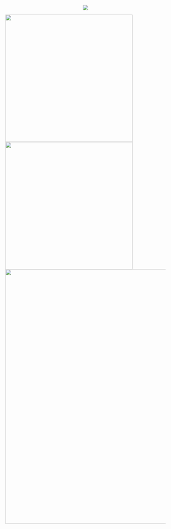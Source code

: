 <!-- https://github.com/kyechan99/capsule-render -->
<p align="center">
<img src="https://capsule-render.vercel.app/api?type=venom&height=300&color=gradient&text=Hi%20" />
</p>

<!-- https://github.com/kyechan99/capsule-render](https://github.com/anuraghazra/github-readme-stats -->
<img width="400" align="center"  src="https://github-readme-stats.vercel.app/api?username=YHOAUANN&theme=transparent&show_icons=true&hide_border=true" />
<img width="400" align="center"  src="https://github-readme-stats.vercel.app/api/top-langs/?username=anuraghazra" />

<!-- https://github.com/Ashutosh00710/github-readme-activity-graph -->
<img width="800" src="https://github-readme-activity-graph.vercel.app/graph?username=YHOAUANN&theme=github-compact&hide_border=true&area=true" />


